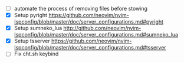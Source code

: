 - [ ] automate the process of removing files before stowing
- [x] Setup pyright https://github.com/neovim/nvim-lspconfig/blob/master/doc/server_configurations.md#pyright
- [x] Setup sumneko_lua http://github.com/neovim/nvim-lspconfig/blob/master/doc/server_configurations.md#sumneko_lua
- [x] Setup tsserver https://github.com/neovim/nvim-lspconfig/blob/master/doc/server_configurations.md#tsserver
- [ ] Fix cht.sh keybind
